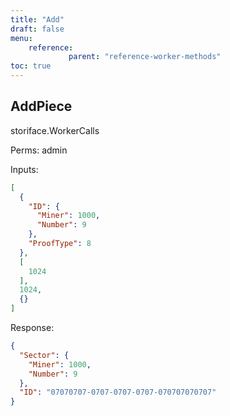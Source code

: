 ```yaml
---
title: "Add"
draft: false
menu:
    reference:
             parent: "reference-worker-methods"
toc: true
---
```


## AddPiece

storiface.WorkerCalls

Perms: admin

Inputs:

```json
[
  {
    "ID": {
      "Miner": 1000,
      "Number": 9
    },
    "ProofType": 8
  },
  [
    1024
  ],
  1024,
  {}
]
```

Response:

```json
{
  "Sector": {
    "Miner": 1000,
    "Number": 9
  },
  "ID": "07070707-0707-0707-0707-070707070707"
}
```
